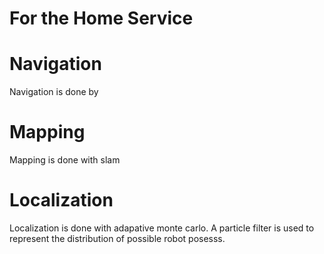 # For the Home Service
# Navigation 
Navigation is done by 
# Mapping
 Mapping is done with slam

# Localization
Localization is done with adapative monte carlo. A particle filter is used
to represent the distribution of possible robot posesss.